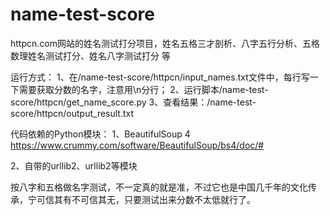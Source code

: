 # name-test-score
httpcn.com网站的姓名测试打分项目，姓名五格三才剖析、八字五行分析、五格数理姓名测试打分、姓名八字测试打分 等


运行方式：
1、在/name-test-score/httpcn/input_names.txt文件中，每行写一下需要获取分数的名字，注意用\n分行；
2、运行脚本/name-test-score/httpcn/get_name_score.py
3、查看结果：/name-test-score/httpcn/output_result.txt

代码依赖的Python模块：
1、BeautifulSoup 4
https://www.crummy.com/software/BeautifulSoup/bs4/doc/#

2、自带的urllib2、urllib2等模块


按八字和五格做名字测试，不一定真的就是准，不过它也是中国几千年的文化传承，宁可信其有不可信其无，只要测试出来分数不太低就行了。
